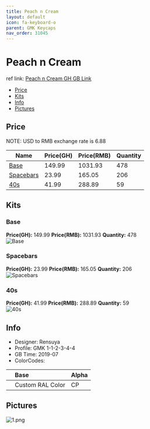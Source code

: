 ```yaml
---
title: Peach n Cream
layout: default
icon: fa-keyboard-o
parent: GMK Keycaps
nav_order: 31045
---
```


# Peach n Cream

ref link: [Peach n Cream GH GB Link](https://geekhack.org/index.php?topic=100482.0)

* [Price](#price)
* [Kits](#kits)
* [Info](#info)
* [Pictures](#pictures)


## Price  
NOTE: USD to RMB exchange rate is 6.88

| Name          | Price(GH)    |  Price(RMB) | Quantity |
| ------------- | ------------ |  ---------- | -------- |
|[Base](#base)|149.99|1031.93|478|
|[Spacebars](#spacebars)|23.99|165.05|206|
|[40s](#40s)|41.99|288.89|59|


## Kits
### Base
**Price(GH):** 149.99    **Price(RMB):** 1031.93    **Quantity:** 478  
<img src="{{ 'assets/images/gmk-keycaps/peachncream/kits_pics/base.png' | relative_url }}" alt="Base" class="image featured">

### Spacebars
**Price(GH):** 23.99    **Price(RMB):** 165.05    **Quantity:** 206  
<img src="{{ 'assets/images/gmk-keycaps/peachncream/kits_pics/spacebars.png' | relative_url }}" alt="Spacebars" class="image featured">

### 40s
**Price(GH):** 41.99    **Price(RMB):** 288.89    **Quantity:** 59  
<img src="{{ 'assets/images/gmk-keycaps/peachncream/kits_pics/40s.png' | relative_url }}" alt="40s" class="image featured">


## Info
* Designer: Rensuya
* Profile: GMK 1-1-2-3-4-4
* GB Time: 2019-07
* ColorCodes:  

||Base|Alpha
|:------|:------|:------
||Custom RAL Color|CP


## Pictures
<img src="{{ 'assets/images/gmk-keycaps/peachncream/rendering_pics/1.png' | relative_url }}" alt="1.png" class="image featured">
